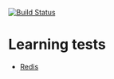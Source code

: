 [![Build Status](https://travis-ci.org/mustaine/learning-tests.svg?branch=master)](https://travis-ci.org/mustaine/learning-tests)

# Learning tests

* [Redis](https://github.com/mustaine/learning-tests/tree/master/redis)

